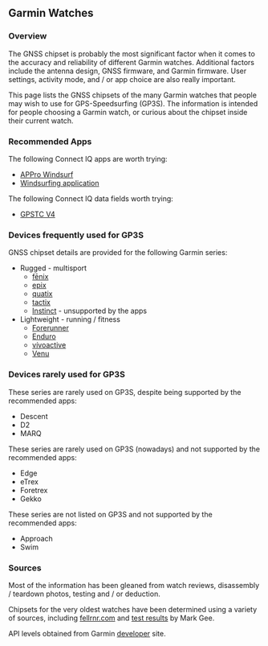 ## Garmin Watches

### Overview

The GNSS chipset is probably the most significant factor when it comes to the accuracy and reliability of different Garmin watches. Additional factors include the antenna design, GNSS firmware, and Garmin firmware. User settings, activity mode, and / or app choice are also really important.

This page lists the GNSS chipsets of the many Garmin watches that people may wish to use for GPS-Speedsurfing (GP3S). The information is intended for people choosing a Garmin watch, or curious about the chipset inside their current watch.



### Recommended Apps

The following Connect IQ apps are worth trying:

- [APPro Windsurf](https://apps.garmin.com/apps/9567700b-6587-44be-9708-879bfc844791)
- [Windsurfing application](https://apps.garmin.com/apps/9d47be43-2724-44e4-8f5e-3005b0766087)

The following Connect IQ data fields worth trying:

- [GPSTC V4](https://apps.garmin.com/apps/f0f3fbd5-9de3-4d69-b89b-10b76d6a9f0f)



### Devices frequently used for GP3S

GNSS chipset details are provided for the following Garmin series:

- Rugged - multisport
  - [fēnix](fenix.md)
  - [epix](epix.md)
  - [quatix](quatix.md)
  - [tactix](tactix.md)
  - [Instinct](instinct.md) - unsupported by the apps
- Lightweight - running / fitness
  - [Forerunner](forerunner.md)
  - [Enduro](enduro.md)
  - [vívoactive](vivoactive.md)
  - [Venu](venu.md)



### Devices rarely used for GP3S

These series are rarely used on GP3S, despite being supported by the recommended apps:

- Descent
- D2
- MARQ

These series are rarely used on GP3S (nowadays) and not supported by the recommended apps:

- Edge
- eTrex
- Foretrex
- Gekko

These series are not listed on GP3S and not supported by the recommended apps:

- Approach
- Swim



### Sources

Most of the information has been gleaned from watch reviews, disassembly / teardown photos, testing and / or deduction.

Chipsets for the very oldest watches have been determined using a variety of sources, including [fellrnr.com](https://fellrnr.com/wiki/GPS_Accuracy-summary) and [test results](https://www.dropbox.com/sh/psdyxm93y2m12j3/AABNlbBRsF2E3edvzqnnMPC4a?dl=0&preview=Test+Results+-+All+Watches.xlsx) by Mark Gee.

API levels obtained from Garmin [developer](https://developer.garmin.com/connect-iq/compatible-devices/) site.

